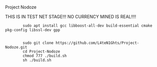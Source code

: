 Project Nodoze

THIS IS IN TEST NET STAGE!!! NO CURRENCY MINED IS REAL!!!!

            sudo apt install gcc libboost-all-dev build-essential cmake pkg-config libssl-dev gpp 
			
			
			sudo git clone https://github.com/L4teN1Ghts/Project-Nodoze.git
			cd Project-Nodoze
			chmod 777 ./build.sh
			sh ./build.sh

			
